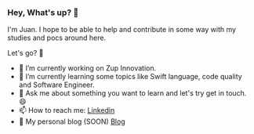 ### Hey, What's up? 🤟 
I'm Juan. I hope to be able to help and contribute in some way with my studies and pocs around here.

Let's go? 🤝


- 🔭 I’m currently working on Zup Innovation.
- 🌱 I’m currently learning some topics like Swift language, code quality and Software Engineer.
- 💬 Ask me about something you want to learn and let's try get in touch. 😄
- 📫 How to reach me: [Linkedin](https://www.linkedin.com/in/juan-munhoes-junior-04345058/)
- 📣 My personal blog (SOON) [Blog](https://munhoesjr.com)
